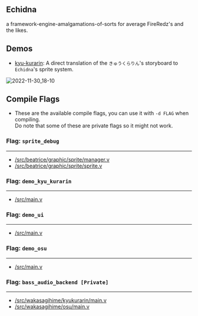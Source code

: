 ## Echidna

a framework-engine-amalgamations-of-sorts for average FireRedz's and the likes.

## Demos

* [kyu-kurarin](https://github.com/xjunko/kyu-kurarin-demo): A direct translation of the `きゅうくらりん`'s storyboard to `Echidna`'s sprite system.

![2022-11-30_18-10](https://user-images.githubusercontent.com/44401509/204768717-91a040a0-b91a-4af8-9ae3-27f66d4bfc11.png)

## Compile Flags
* These are the available compile flags, you can use it with `-d FLAG` when compiling. <br/> Do note that some of these are private flags so it might not work.

### Flag: `sprite_debug` <br/>
------
* [/src/beatrice/graphic/sprite/manager.v](/src/beatrice/graphic/sprite/manager.v)
* [/src/beatrice/graphic/sprite/sprite.v](/src/beatrice/graphic/sprite/sprite.v)


### Flag: `demo_kyu_kurarin` <br/>
------
* [/src/main.v](/src/main.v)


### Flag: `demo_ui` <br/>
------
* [/src/main.v](/src/main.v)


### Flag: `demo_osu` <br/>
------
* [/src/main.v](/src/main.v)


### Flag: `bass_audio_backend [Private]` <br/>
------
* [/src/wakasagihime/kyukurarin/main.v](/src/wakasagihime/kyukurarin/main.v)
* [/src/wakasagihime/osu/main.v](/src/wakasagihime/osu/main.v)